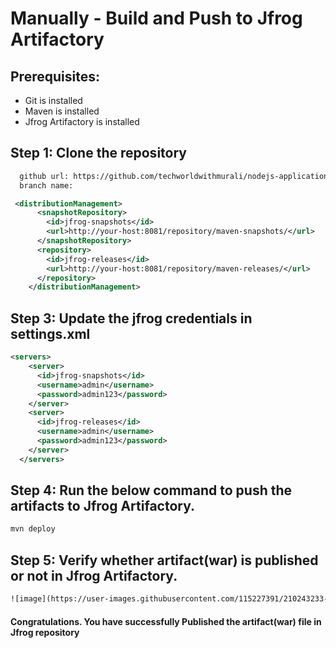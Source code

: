 
# Manually - Build and Push to Jfrog Artifactory
## Prerequisites:
+ Git is installed
+ Maven is installed
+ Jfrog Artifactory is installed

## Step 1: Clone the repository
  
```xml
  github url: https://github.com/techworldwithmurali/nodejs-application.git
  branch name:
```


```xml
 <distributionManagement>
      <snapshotRepository>
        <id>jfrog-snapshots</id>
        <url>http://your-host:8081/repository/maven-snapshots/</url>
      </snapshotRepository>
      <repository>
        <id>jfrog-releases</id>
        <url>http://your-host:8081/repository/maven-releases/</url>
      </repository>
    </distributionManagement>
```
## Step 3: Update the jfrog credentials in settings.xml
```xml
<servers>
    <server>
      <id>jfrog-snapshots</id>
      <username>admin</username>
      <password>admin123</password>
    </server>
    <server>
      <id>jfrog-releases</id>
      <username>admin</username>
      <password>admin123</password>
    </server>
  </servers>
```
## Step 4: Run the below command to push the artifacts to Jfrog Artifactory.
```sh
mvn deploy
```
## Step 5: Verify whether artifact(war) is published or not in Jfrog Artifactory.
```xml
![image](https://user-images.githubusercontent.com/115227391/210243233-12497d72-52e7-4e7f-bb9d-eef7d6fadf99.png)

```

#### Congratulations. You have successfully Published the artifact(war) file in Jfrog repository
